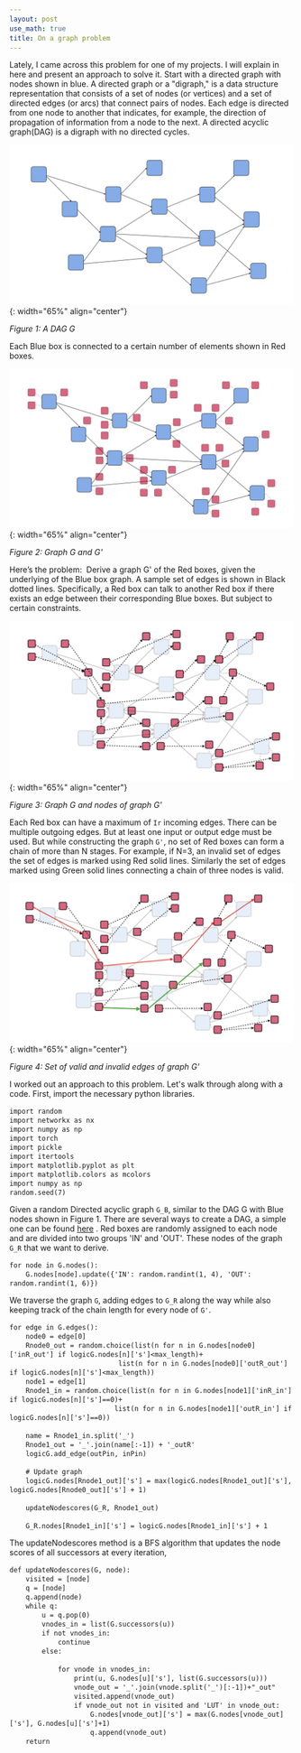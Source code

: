 ```yaml
---
layout: post
use_math: true
title: On a graph problem
---
```


Lately, I came across this problem for one of my projects. I will explain in here and present an approach to solve it.
Start with a directed graph with nodes shown in blue. A directed graph or a "digraph," is a data structure representation that consists of a set of nodes (or vertices) and a set of directed edges (or arcs) that connect pairs of nodes. Each edge is directed from one node to another that indicates, for example, the direction of propagation of information from a node to the next. A directed acyclic graph(DAG) is a digraph with no directed cycles.

![Image](/assets/Graph/BGraph.001.jpeg){: width="65%" align="center"}

*Figure 1: A DAG G*

Each Blue box is connected to a certain number of elements shown in Red boxes.

![Image](/assets/Graph/BGraph.002.jpeg){: width="65%" align="center"}

*Figure 2: Graph G and G'*

Here’s the problem:  Derive a graph G' of the Red boxes, given the underlying of the Blue box graph. A sample set of edges is shown in Black dotted lines. Specifically, a Red box can talk to another Red box if there exists an edge between their corresponding Blue boxes. But subject to certain constraints.

![Image](/assets/Graph/BGraph.003.jpeg){: width="65%" align="center"}

*Figure 3: Graph G and nodes of graph G'*

Each Red box can have a maximum of `Ir` incoming edges. There can be multiple outgoing edges. But at least one input or output edge must be used. But while constructing the graph `G'`, no set of Red boxes can form a chain of more than N stages. For example, if N=3, an invalid set of edges the set of edges is marked using Red solid lines. Similarly the set of edges marked using Green solid lines connecting a chain of three nodes is valid.

![Image](/assets/Graph/BGraph.004.jpeg){: width="65%" align="center"}

*Figure 4: Set of valid and invalid edges of graph G'*

I worked out an approach to this problem. Let's walk through along with a code. 
First, import the necessary python libraries.

```
import random
import networkx as nx
import numpy as np
import torch
import pickle
import itertools
import matplotlib.pyplot as plt
import matplotlib.colors as mcolors
import numpy as np
random.seed(7)
```

Given a random Directed acyclic graph `G_B`, similar to the DAG G with Blue nodes shown in Figure 1. There are several ways to create a DAG, a simple one can be found <a href="https://gist.github.com/flekschas/0ea70dec4d92bc706e61" rel="noreferrer">here</a> . Red boxes are randomly assigned to each node and are divided into two groups 'IN' and 'OUT'. These nodes of the graph `G_R` that we want to derive.
```
for node in G.nodes():
    G.nodes[node].update({'IN': random.randint(1, 4), 'OUT': random.randint(1, 6)})
```


We traverse the graph `G`, adding edges to `G_R` along the way while also keeping track of the chain length for every node of `G'`. 
```
for edge in G.edges():
	node0 = edge[0]
	Rnode0_out = random.choice(list(n for n in G.nodes[node0]['inR_out'] if logicG.nodes[n]['s']<max_length)+
	                       list(n for n in G.nodes[node0]['outR_out'] if logicG.nodes[n]['s']<max_length))
	node1 = edge[1]
    Rnode1_in = random.choice(list(n for n in G.nodes[node1]['inR_in'] if logicG.nodes[n]['s']==0)+
                          list(n for n in G.nodes[node1]['outR_in'] if logicG.nodes[n]['s']==0))

    name = Rnode1_in.split('_')
    Rnode1_out = '_'.join(name[:-1]) + '_outR'
    logicG.add_edge(outPin, inPin)
    
    # Update graph
    logicG.nodes[Rnode1_out]['s'] = max(logicG.nodes[Rnode1_out]['s'], logicG.nodes[Rnode0_out]['s'] + 1)

    updateNodescores(G_R, Rnode1_out)
    
    G_R.nodes[Rnode1_in]['s'] = logicG.nodes[Rnode1_in]['s'] + 1
```

The updateNodescores method is a BFS algorithm that updates the node scores of all successors at every iteration,
```
def updateNodescores(G, node):
    visited = [node]
    q = [node]
    q.append(node)
    while q:
        u = q.pop(0)
        vnodes_in = list(G.successors(u))
        if not vnodes_in:
            continue
        else:
            
            for vnode in vnodes_in:
                print(u, G.nodes[u]['s'], list(G.successors(u)))
                vnode_out = '_'.join(vnode.split('_')[:-1])+"_out"
                visited.append(vnode_out)
                if vnode_out not in visited and 'LUT' in vnode_out:
                    G.nodes[vnode_out]['s'] = max(G.nodes[vnode_out]['s'], G.nodes[u]['s']+1)
                    q.append(vnode_out)
    return
```
